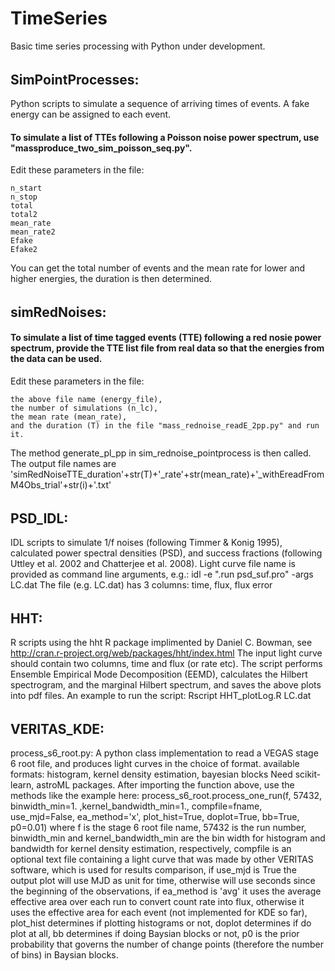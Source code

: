 # TimeSeries
Basic time series processing with Python under development. 
######
## SimPointProcesses:
Python scripts to simulate a sequence of arriving times of events. A fake energy can be assigned to each event. 
#### To simulate a list of TTEs following a Poisson noise power spectrum, use "massproduce_two_sim_poisson_seq.py". 
Edit these parameters in the file:
```
n_start
n_stop
total
total2
mean_rate
mean_rate2
Efake
Efake2
```
You can get the total number of events and the mean rate for lower and higher energies, the duration is then determined.
######
######
## simRedNoises:
####  To simulate a list of time tagged events (TTE) following a red nosie power spectrum, provide the TTE list file from real data so that the energies from the data can be used. 
Edit these parameters in the file:
```
the above file name (energy_file), 
the number of simulations (n_lc), 
the mean rate (mean_rate), 
and the duration (T) in the file "mass_rednoise_readE_2pp.py" and run it. 
```
The method generate_pl_pp in sim_rednoise_pointprocess is then called. 
The output file names are 'simRedNoiseTTE_duration'+str(T)+'_rate'+str(mean_rate)+'_withEreadFromM4Obs_trial'+str(i)+'.txt'
######
######
## PSD_IDL: 
IDL scripts to simulate 1/f noises (following Timmer & Konig 1995), calculated power spectral densities (PSD), and success fractions (following Uttley et al. 2002 and Chatterjee et al. 2008). 
Light curve file name is provided as command line arguments, e.g.: 
idl -e ".run psd_suf.pro" -args LC.dat
The file (e.g. LC.dat) has 3 columns: time, flux, flux error
######
######
## HHT: 
R scripts using the hht R package implimented by Daniel C. Bowman, see 
http://cran.r-project.org/web/packages/hht/index.html
The input light curve should contain two columns, time and flux (or rate etc). The script performs Ensemble Empirical Mode Decomposition (EEMD), calculates the Hilbert spectrogram, and the marginal Hilbert spectrum, and saves the above plots into pdf files. 
An example to run the script:
Rscript HHT_plotLog.R LC.dat
######
######
## VERITAS_KDE: 
process_s6_root.py:
A python class implementation to read a VEGAS stage 6 root file, 
and produces light curves in the choice of format.
available formats: histogram, kernel density estimation, bayesian blocks
Need scikit-learn, astroML packages. 
After importing the function above, use the methods like the example here:
process_s6_root.process_one_run(f, 57432, binwidth_min=1. ,kernel_bandwidth_min=1., compfile=fname, use_mjd=False, ea_method='x', plot_hist=True, doplot=True, bb=True, p0=0.01) 
where f is the stage 6 root file name, 
57432 is the run number, 
binwidth_min and kernel_bandwidth_min are the bin width for histogram and bandwidth for kernel density estimation, respectively, 
compfile is an optional text file containing a light curve that was made by other VERITAS software, which is used for results comparison, 
if use_mjd is True the output plot will use MJD as unit for time, otherwise will use seconds since the beginning of the observations, 
if ea_method is 'avg' it uses the average effective area over each run to convert count rate into flux, otherwise it uses the effective area for each event (not implemented for KDE so far), 
plot_hist determines if plotting histograms or not, 
doplot determines if do plot at all, 
bb determines if doing Baysian blocks or not, 
p0 is the prior probability that governs the number of change points (therefore the number of bins) in Baysian blocks. 

######
